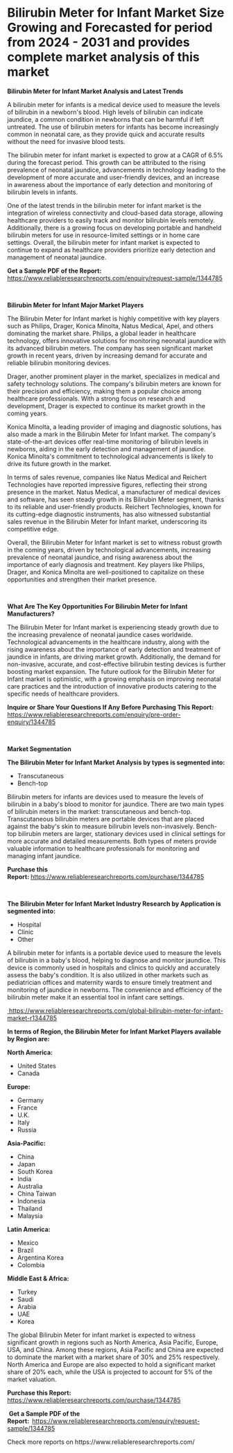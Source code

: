 <p><h1>Bilirubin Meter for Infant Market Size Growing and Forecasted for period from 2024 - 2031 and provides complete market analysis of this market</h1></p><p><strong>Bilirubin Meter for Infant Market Analysis and Latest Trends</strong></p>
<p><p>A bilirubin meter for infants is a medical device used to measure the levels of bilirubin in a newborn's blood. High levels of bilirubin can indicate jaundice, a common condition in newborns that can be harmful if left untreated. The use of bilirubin meters for infants has become increasingly common in neonatal care, as they provide quick and accurate results without the need for invasive blood tests.</p><p>The bilirubin meter for infant market is expected to grow at a CAGR of 6.5% during the forecast period. This growth can be attributed to the rising prevalence of neonatal jaundice, advancements in technology leading to the development of more accurate and user-friendly devices, and an increase in awareness about the importance of early detection and monitoring of bilirubin levels in infants.</p><p>One of the latest trends in the bilirubin meter for infant market is the integration of wireless connectivity and cloud-based data storage, allowing healthcare providers to easily track and monitor bilirubin levels remotely. Additionally, there is a growing focus on developing portable and handheld bilirubin meters for use in resource-limited settings or in home care settings. Overall, the bilirubin meter for infant market is expected to continue to expand as healthcare providers prioritize early detection and management of neonatal jaundice.</p></p>
<p><strong>Get a Sample PDF of the Report:&nbsp;</strong> <a href="https://www.reliableresearchreports.com/enquiry/request-sample/1344785">https://www.reliableresearchreports.com/enquiry/request-sample/1344785</a></p>
<p>&nbsp;</p>
<p><strong>Bilirubin Meter for Infant Major Market Players</strong></p>
<p><p>The Bilirubin Meter for Infant market is highly competitive with key players such as Philips, Drager, Konica Minolta, Natus Medical, Apel, and others dominating the market share. Philips, a global leader in healthcare technology, offers innovative solutions for monitoring neonatal jaundice with its advanced bilirubin meters. The company has seen significant market growth in recent years, driven by increasing demand for accurate and reliable bilirubin monitoring devices.</p><p>Drager, another prominent player in the market, specializes in medical and safety technology solutions. The company's bilirubin meters are known for their precision and efficiency, making them a popular choice among healthcare professionals. With a strong focus on research and development, Drager is expected to continue its market growth in the coming years.</p><p>Konica Minolta, a leading provider of imaging and diagnostic solutions, has also made a mark in the Bilirubin Meter for Infant market. The company's state-of-the-art devices offer real-time monitoring of bilirubin levels in newborns, aiding in the early detection and management of jaundice. Konica Minolta's commitment to technological advancements is likely to drive its future growth in the market.</p><p>In terms of sales revenue, companies like Natus Medical and Reichert Technologies have reported impressive figures, reflecting their strong presence in the market. Natus Medical, a manufacturer of medical devices and software, has seen steady growth in its Bilirubin Meter segment, thanks to its reliable and user-friendly products. Reichert Technologies, known for its cutting-edge diagnostic instruments, has also witnessed substantial sales revenue in the Bilirubin Meter for Infant market, underscoring its competitive edge.</p><p>Overall, the Bilirubin Meter for Infant market is set to witness robust growth in the coming years, driven by technological advancements, increasing prevalence of neonatal jaundice, and rising awareness about the importance of early diagnosis and treatment. Key players like Philips, Drager, and Konica Minolta are well-positioned to capitalize on these opportunities and strengthen their market presence.</p></p>
<p>&nbsp;</p>
<p><strong>What Are The Key Opportunities For Bilirubin Meter for Infant Manufacturers?</strong></p>
<p><p>The Bilirubin Meter for Infant market is experiencing steady growth due to the increasing prevalence of neonatal jaundice cases worldwide. Technological advancements in the healthcare industry, along with the rising awareness about the importance of early detection and treatment of jaundice in infants, are driving market growth. Additionally, the demand for non-invasive, accurate, and cost-effective bilirubin testing devices is further boosting market expansion. The future outlook for the Bilirubin Meter for Infant market is optimistic, with a growing emphasis on improving neonatal care practices and the introduction of innovative products catering to the specific needs of healthcare providers.</p></p>
<p><strong>Inquire or Share Your Questions If Any Before Purchasing This Report:</strong> <a href="https://www.reliableresearchreports.com/enquiry/pre-order-enquiry/1344785">https://www.reliableresearchreports.com/enquiry/pre-order-enquiry/1344785</a></p>
<p>&nbsp;</p>
<p><strong>Market Segmentation</strong></p>
<p><strong>The Bilirubin Meter for Infant Market Analysis by types is segmented into:</strong></p>
<p><ul><li>Transcutaneous</li><li>Bench-top</li></ul></p>
<p><p>Bilirubin meters for infants are devices used to measure the levels of bilirubin in a baby's blood to monitor for jaundice. There are two main types of bilirubin meters in the market: transcutaneous and bench-top. Transcutaneous bilirubin meters are portable devices that are placed against the baby's skin to measure bilirubin levels non-invasively. Bench-top bilirubin meters are larger, stationary devices used in clinical settings for more accurate and detailed measurements. Both types of meters provide valuable information to healthcare professionals for monitoring and managing infant jaundice.</p></p>
<p><strong>Purchase this Report:&nbsp;</strong><a href="https://www.reliableresearchreports.com/purchase/1344785">https://www.reliableresearchreports.com/purchase/1344785</a></p>
<p>&nbsp;</p>
<p><strong>The Bilirubin Meter for Infant Market Industry Research by Application is segmented into:</strong></p>
<p><ul><li>Hospital</li><li>Clinic</li><li>Other</li></ul></p>
<p><p>A bilirubin meter for infants is a portable device used to measure the levels of bilirubin in a baby's blood, helping to diagnose and monitor jaundice. This device is commonly used in hospitals and clinics to quickly and accurately assess the baby's condition. It is also utilized in other markets such as pediatrician offices and maternity wards to ensure timely treatment and monitoring of jaundice in newborns. The convenience and efficiency of the bilirubin meter make it an essential tool in infant care settings.</p></p>
<p><a href="https://www.reliableresearchreports.com/global-bilirubin-meter-for-infant-market-r1344785">&nbsp;https://www.reliableresearchreports.com/global-bilirubin-meter-for-infant-market-r1344785</a></p>
<p><strong>In terms of Region, the Bilirubin Meter for Infant Market Players available by Region are:</strong></p>
<p>
    <p> <strong> North America: </strong>
        <ul>
            <li>United States</li>
            <li>Canada</li>
        </ul>
        </p> 
    <p> <strong> Europe: </strong>
        <ul>
            <li>Germany</li>
            <li>France</li>
            <li>U.K.</li>
            <li>Italy</li>
            <li>Russia</li>
        </ul>
        </p> 
    <p> <strong> Asia-Pacific: </strong>
        <ul>
            <li>China</li>
            <li>Japan</li>
            <li>South Korea</li>
            <li>India</li>
            <li>Australia</li>
            <li>China Taiwan</li>
            <li>Indonesia</li>
            <li>Thailand</li>
            <li>Malaysia</li>
        </ul>
        </p> 
    <p> <strong> Latin America: </strong>
        <ul>
            <li>Mexico</li>
            <li>Brazil</li>
            <li>Argentina Korea</li>
            <li>Colombia</li>
        </ul>
        </p> 
    <p> <strong> Middle East & Africa: </strong>
        <ul>
            <li>Turkey</li>
            <li>Saudi</li>
            <li>Arabia</li>
            <li>UAE</li>
            <li>Korea</li>
        </ul>
    </p>
    </p>
<p><p>The global Bilirubin Meter for infant market is expected to witness significant growth in regions such as North America, Asia Pacific, Europe, USA, and China. Among these regions, Asia Pacific and China are expected to dominate the market with a market share of 30% and 25% respectively. North America and Europe are also expected to hold a significant market share of 20% each, while the USA is projected to account for 5% of the market valuation.</p></p>
<p><strong>Purchase this Report: </strong><a href="https://www.reliableresearchreports.com/purchase/1344785">https://www.reliableresearchreports.com/purchase/1344785</a></p>
<p>&nbsp;<strong>Get a Sample PDF of the Report:&nbsp;&nbsp;</strong><a href="https://www.reliableresearchreports.com/enquiry/request-sample/1344785">https://www.reliableresearchreports.com/enquiry/request-sample/1344785</a></p>
<p><strong></strong></p>
<p>Check more reports on https://www.reliableresearchreports.com/</p>